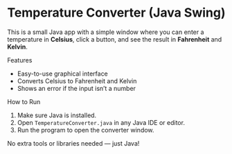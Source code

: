 # Temperature Converter (Java Swing)

This is a small Java app with a simple window where you can enter a temperature in **Celsius**, click a button, and see the result in **Fahrenheit** and **Kelvin**.

 Features
- Easy-to-use graphical interface
- Converts Celsius to Fahrenheit and Kelvin
- Shows an error if the input isn’t a number

 How to Run
1. Make sure Java is installed.
2. Open `TemperatureConverter.java` in any Java IDE or editor.
3. Run the program to open the converter window.

No extra tools or libraries needed — just Java!

